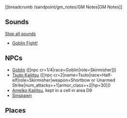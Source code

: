 [[breadcrumb /sandpoint/gm_notes/GM Notes|GM Notes]]

<script type="module">
    import {init_links} from "/static/js/common/visual_aid_backend.js";
    init_links();
</script>

## Sounds

[Stop all sounds]($stop|all|none)

* [Goblin Fight!]($load|music|arr/BGM_Event_Enkidu.mp3)

## NPCs

* [Goblin](^sandpoint/goblin_2.png) ([[npc cr=1/4|race=Goblin|role=Skirmisher]])
* [Tsuto Kaijitsu](^sandpoint/tsuto_kaijitsu.jpg) ([[npc cr=2|name=Tsuto|race=Half-elf|role=Skirmisher|weapon=Shortbow or Unarmed Strike|num_attacks=+1|armor_class=+2|hp=30]])
* [Ameiko Kaijitsu](^sandpoint/ameiko_kaijitsu_2.jpg), kept in a cell in area D9
* [Sinspawn](^sandpoint/sinspawn_of_wrath.png)

## Places

